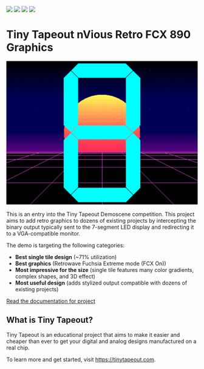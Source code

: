 ![](../../workflows/gds/badge.svg) ![](../../workflows/docs/badge.svg) ![](../../workflows/test/badge.svg) ![](../../workflows/fpga/badge.svg)

# Tiny Tapeout nVious Retro FCX 890 Graphics

![example VGA output](docs/screenshot.png)

This is an entry into the Tiny Tapeout Demoscene competition.  This project
aims to add retro graphics to dozens of existing projects by intercepting the
binary output typically sent to the 7-segment LED display and redirecting it to
a VGA-compatible monitor.

The demo is targeting the following categories:

 - **Best single tile design** (~71% utilization)
 - **Best graphics** (Retrowave Fuchsia Extreme mode (FCX On))
 - **Most impressive for the size** (single tile features many color gradients, complex shapes, and 3D effect)
 - **Most useful design** (adds stylized output compatible with dozens of existing projects)

[Read the documentation for project](docs/info.md)

## What is Tiny Tapeout?

Tiny Tapeout is an educational project that aims to make it easier and cheaper
than ever to get your digital and analog designs manufactured on a real chip.

To learn more and get started, visit https://tinytapeout.com.
